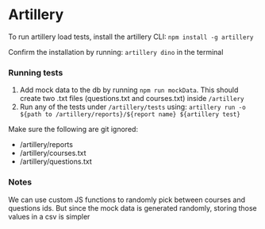 # Artillery

To run artillery load tests, install the artillery CLI: `npm install -g artillery`

Confirm the installation by running: `artillery dino` in the terminal

### Running tests

1. Add mock data to the db by running `npm run mockData`. This should create two .txt files (questions.txt and courses.txt) inside `/artillery`
2. Run any of the tests under `/artillery/tests` using: `artillery run -o ${path to /artillery/reports}/${report name} ${artillery test}`

Make sure the following are git ignored:

-   /artillery/reports
-   /artillery/courses.txt
-   /artillery/questions.txt

### Notes

We can use custom JS functions to randomly pick between courses and questions ids. But since the mock data is generated
randomly, storing those values in a csv is simpler
